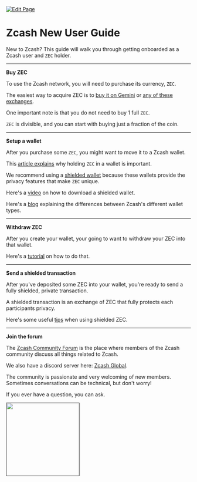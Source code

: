 <a href="https://github.com/zechub/zechub/edit/main/site/Start_Here/New_User_Guide.md" target="_blank">
  <img src="https://img.shields.io/badge/Edit-blue" alt="Edit Page"/>
</a>

# Zcash New User Guide

New to Zcash? This guide will walk you through getting onboarded as a Zcash user and `ZEC` holder.

---

**Buy ZEC**

To use the Zcash network, you will need to purchase its currency, `ZEC`.

The easiest way to acquire ZEC is to [buy it on Gemini](https://www.gemini.com/prices/zcash) or [any of these exchanges](https://z.cash/exchanges/).

One important note is that you do not need to buy 1 full `ZEC`.

`ZEC` is divisible, and you can start with buying just a fraction of the coin.

---

**Setup a wallet**

After you purchase some `ZEC`, you might want to move it to a Zcash wallet. 

This [article explains](https://www.ledger.com/academy/not-your-keys-not-your-coins-why-it-matters) why holding `ZEC` in a wallet is important. 

We recommend using a [shielded wallet](https://zechub.wiki/wallets) because these wallets provide the privacy features that make `ZEC` unique. 

Here's a [video](https://www.youtube.com/watch?v=AefftLsENaU) on how to download a shielded wallet. 

Here's a [blog](https://zechub.substack.com/p/private-vs-transparent) explaining the differences between Zcash's different wallet types.

---

**Withdraw ZEC**

After you create your wallet, your going to want to withdraw your ZEC into that wallet. 

Here's a [tutorial](https://x.com/ZecHub/status/1823726880811528293) on how to do that.

---

**Send a shielded transaction**

After you've deposited some ZEC into your wallet, you're ready to send a fully shielded, private transaction. 

A shielded transaction is an exchange of ZEC that fully protects each participants privacy.

Here's some useful [tips](https://www.youtube.com/watch?v=tEfQaYPV0UE) when using shielded ZEC.

---

**Join the forum**

The [Zcash Community Forum](https://forum.zcashcommunity.com/) is the place where members of the Zcash community discuss all things related to Zcash. 

We also have a discord server here: [Zcash Global](https://discord.gg/zcash).

The community is passionate and very welcoming of new members. Sometimes conversations can be technical, but don't worry! 

If you ever have a question, you can ask.

<a href="">
    <img src="https://i.ibb.co/4ZbjGBV/zcash-logo-horizontal-transparent.png" alt="" width="auto" height="200"/>
</a>
